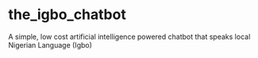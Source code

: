 # the_igbo_chatbot
A simple, low cost artificial intelligence powered chatbot that speaks local Nigerian Language (Igbo)
